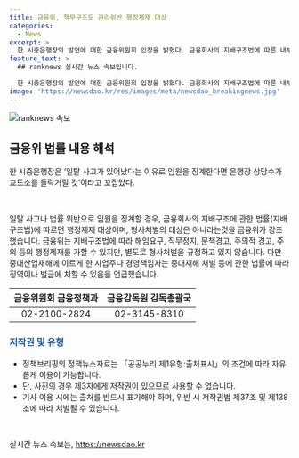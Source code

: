 ```yaml
---
title: 금융위, 책무구조도 관리위반 행정제재 대상
categories:
  - News
excerpt: >
  한 시중은행장의 발언에 대한 금융위원회 입장을 밝혔다. 금융회사의 지배구조법에 따른 내부통제등 총괄 관리의무 위반은 행정제재의 대상이지만, 형사처벌의 대상은 아니라고 전달했다. 지배구조법은 별도로 형사처벌을 규정하고 있지 않다고 강조하며, 관련 문의 사항은 금융위원회와 금융감독원으로 문의하도록 안내했다. (150자)
feature_text: >
  ## ranknews 실시간 뉴스 속보입니다.

  한 시중은행장의 발언에 대한 금융위원회 입장을 밝혔다. 금융회사의 지배구조법에 따른 내부통제등 총괄 관리의무 위반은 행정제재의 대상이지만, 형사처벌의 대상은 아니라고 전달했다. 지배구조법은 별도로 형사처벌을 규정하고 있지 않다고 강조하며, 관련 문의 사항은 금융위원회와 금융감독원으로 문의하도록 안내했다. (150자)
image: 'https://newsdao.kr/res/images/meta/newsdao_breakingnews.jpg'
---
```


<p><img src="https://newsdao.kr/res/images/meta/newsdao_breakingnews.jpg" alt="ranknews 속보" /></p>

<h2 data-ke-size="size26">금융위 법률 내용 해석</h2>

<p data-ke-size="size16">한 시중은행장은 ‘일탈 사고가 있어났다는 이유로 임원을 징계한다면 은행장 상당수가 교도소를 들락거릴 것’이라고 꼬집었다.</p>

<p data-ke-size="size16">&nbsp;</p>

<p data-ke-size="size16">일탈 사고나 법률 위반으로 임원을 징계할 경우, 금융회사의 지배구조에 관한 법률(지배구조법)에 따르면 행정제재 대상이며, 형사처벌의 대상은 아니라는것을 금융위가 강조했습니다. 금융위는 지배구조법에 따라 해임요구, 직무정지, 문책경고, 주의적 경고, 주의 등의 행정제재를 가할 수 있지만, 별도로 형사처벌을 규정하고 있지 않습니다. 다만 중대산업재해에 이르게 한 사업주나 경영책임자는 중대재해 처벌 등에 관한 법률에 따라 징역이나 벌금에 처할 수 있음을 언급했습니다.</p>

<table>
    <thead>
        <tr>
            <th style="text-align: center;">금융위원회 금융정책과</th>
            <th style="text-align: center;">금융감독원 감독총괄국</th>
        </tr>
    </thead>
    <tbody>
        <tr>
            <td style="text-align: center;">02-2100-2824</td>
            <td style="text-align: center;">02-3145-8310</td>
        </tr>
    </tbody>
</table>

<h3><span style="color: #1a5490;">저작권 및 유형</span></h3>

<ul>
    <li>정책브리핑의 정책뉴스자료는 「공공누리 제1유형:출처표시」의 조건에 따라 자유롭게 이용이 가능합니다.</li>
    <li>단, 사진의 경우 제3자에게 저작권이 있으므로 사용할 수 없습니다.</li>
    <li>기사 이용 시에는 출처를 반드시 표기해야 하며, 위반 시 저작권법 제37조 및 제138조에 따라 처벌될 수 있습니다.</li>
</ul>

<p data-ke-size="size16">&nbsp;</p>
실시간 뉴스 속보는, <a href="https://newsdao.kr" rel="dofollow">https://newsdao.kr</a>


